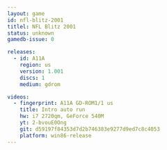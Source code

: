 ```yaml
---
layout: game
id: nfl-blitz-2001
titlel: NFL Blitz 2001
status: unknown
gamedb-issue: 0

releases:
  - id: A11A
    region: us
    version: 1.001
    discs: 1
    medium: gdrom

videos:
  - fingerprint: A11A GD-ROM1/1 us
    title: Intro auto run
    hw: i7 2720qm, GeForce 540M
    yt: 2-bvouE0Ong
    git: d59197f84353d7d2b746383e9277d9ed7c8c4053
    platform: win86-release
---
```

